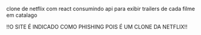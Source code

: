clone de netflix com react consumindo api para exibir trailers de cada filme em catalago 


!!O SITE É INDICADO COMO PHISHING POIS É UM CLONE DA NETFLIX!!
